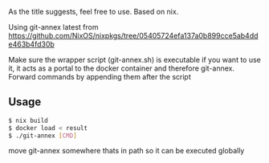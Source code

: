 As the title suggests, feel free to use. Based on nix.

Using git-annex latest from https://github.com/NixOS/nixpkgs/tree/05405724efa137a0b899cce5ab4dde463b4fd30b

Make sure the wrapper script (git-annex.sh) is executable if you want to use it, it acts as a portal to the docker container and therefore git-annex. Forward commands by appending them after the script


## Usage

```bash
$ nix build
$ docker load < result
$ ./git-annex [CMD]
```

move git-annex somewhere thats in path so it can be executed globally
